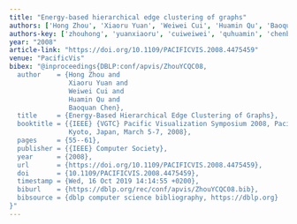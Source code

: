 ```yaml
---
title: "Energy-based hierarchical edge clustering of graphs"
authors: ['Hong Zhou', 'Xiaoru Yuan', 'Weiwei Cui', 'Huamin Qu', 'Baoquan Chen']
authors-key: ['zhouhong', 'yuanxiaoru', 'cuiweiwei', 'quhuamin', 'chenbaoquan']
year: "2008"
article-link: "https://doi.org/10.1109/PACIFICVIS.2008.4475459"
venue: "PacificVis"
bibex: "@inproceedings{DBLP:conf/apvis/ZhouYCQC08,
  author    = {Hong Zhou and
               Xiaoru Yuan and
               Weiwei Cui and
               Huamin Qu and
               Baoquan Chen},
  title     = {Energy-Based Hierarchical Edge Clustering of Graphs},
  booktitle = {{IEEE} {VGTC} Pacific Visualization Symposium 2008, PacificVis 2008,
               Kyoto, Japan, March 5-7, 2008},
  pages     = {55--61},
  publisher = {{IEEE} Computer Society},
  year      = {2008},
  url       = {https://doi.org/10.1109/PACIFICVIS.2008.4475459},
  doi       = {10.1109/PACIFICVIS.2008.4475459},
  timestamp = {Wed, 16 Oct 2019 14:14:55 +0200},
  biburl    = {https://dblp.org/rec/conf/apvis/ZhouYCQC08.bib},
  bibsource = {dblp computer science bibliography, https://dblp.org}
}"
---
```

